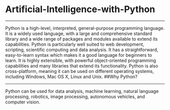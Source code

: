 # Artificial-Intelligence-with-Python
<hr>
Python is a high-level, interpreted, general-purpose programming language. It is a widely used language, with a large and comprehensive standard library and a wide range of packages and modules available to extend its capabilities. Python is particularly well suited to web development, scripting, scientific computing and data analysis. It has a straightforward, easy-to-learn syntax which makes it a good language for beginners to learn. It is highly extensible, with powerful object-oriented programming capabilities and many libraries that extend its functionality. Python is also cross-platform, meaning it can be used on different operating systems, including Windows, Mac OS X, Linux and Unix.
##Why Python?
<hr>
Python can be used for data analysis, machine learning, natural language processing, robotics, image processing, autonomous vehicles, and computer vision.